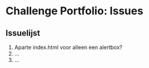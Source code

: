 # Challenge Portfolio: Issues

## Issuelijst

1. Aparte index.html voor alleen een alertbox?
2. ...
3. ...